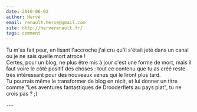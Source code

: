 ```yaml
---
date: 2010-06-02
author: Hervé
email: renault.herve@gmail.com
site: http://herverenault.fr/
tags: comment
---
```


<p>Tu m'as fait peur, en lisant l'accroche j'ai cru qu'il s'était jeté dans un canal ou je ne sais quelle mort atroce !<br />
Certes, pour un blog, ne plus être mis à jour c'est une forme de mort, mais il faut voire le côté positif des choses : tout ce contenu que tu as créé reste très intéressant pour des nouveaux venus qui le liront plus tard.<br />
Tu pourrais même le transformer de blog en récit, et lui donner un titre comme &quot;Les aventures fantastiques de Drooderfiets au pays plat&quot;, tu ne crois pas ? ;)</p>
---